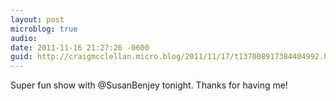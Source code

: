 ```yaml
---
layout: post
microblog: true
audio: 
date: 2011-11-16 21:27:26 -0600
guid: http://craigmcclellan.micro.blog/2011/11/17/t137008917384404992.html
---
```

Super fun show with @SusanBenjey tonight. Thanks for having me!
